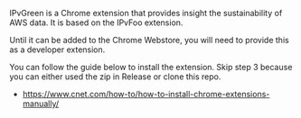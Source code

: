 IPvGreen is a Chrome extension that provides insight the sustainability of AWS data.
It is based on the IPvFoo extension.

Until it can be added to the Chrome Webstore, you will need to provide this as a developer extension.

You can follow the guide below to install the extension. Skip step 3 because you can either used the zip in Release or clone this repo.
- https://www.cnet.com/how-to/how-to-install-chrome-extensions-manually/

